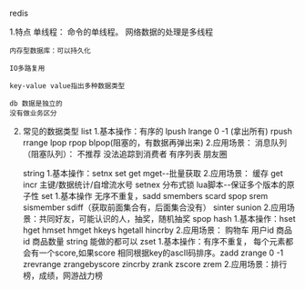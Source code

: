 redis

1.特点
	单线程： 命令的单线程。 网络数据的处理是多线程


	内存型数据库：可以持久化

	IO多路复用

	key-value value指出多种数据类型
	
	db 数据是独立的
	没有做业务区分
	
2. 常见的数据类型
	list
		1.基本操作：有序的  lpush lrange 0 -1 (拿出所有) rpush rrange  lpop rpop blpop(阻塞的，有数据再弹出来)
		2.应用场景：
			消息队列（阻塞队列）： 不推荐 没法追踪到消费者
			有序列表 朋友圈
			
	string
		1.基本操作：setnx  set get  mget--批量获取
		2.应用场景： 
			缓存 get
			incr 主键/数据统计/自增流水号
			setnex  分布式锁  lua脚本--保证多个版本的原子性
	set
		1.基本操作 无序不重复，sadd smembers scard  spop srem sismember sdiff（获取前面集合有，后面集合没有） sinter sunion
		2.应用场景：共同好友，可能认识的人，抽奖，随机抽奖 spop
	hash
		1.基本操作：hset hget hmset hmget hkeys  hgetall hincrby
		2.应用场景：
			购物车 用户id   商品id  商品数量
			string 能做的都可以
	zset
		1.基本操作：有序不重复， 每个元素都会有一个score,如果score 相同根据key的ascII码排序。zadd  zrange 0 -1 zrevrange  zrangebyscore zincrby zrank zscore zrem
		2.应用场景：排行榜，成绩，网游战力榜